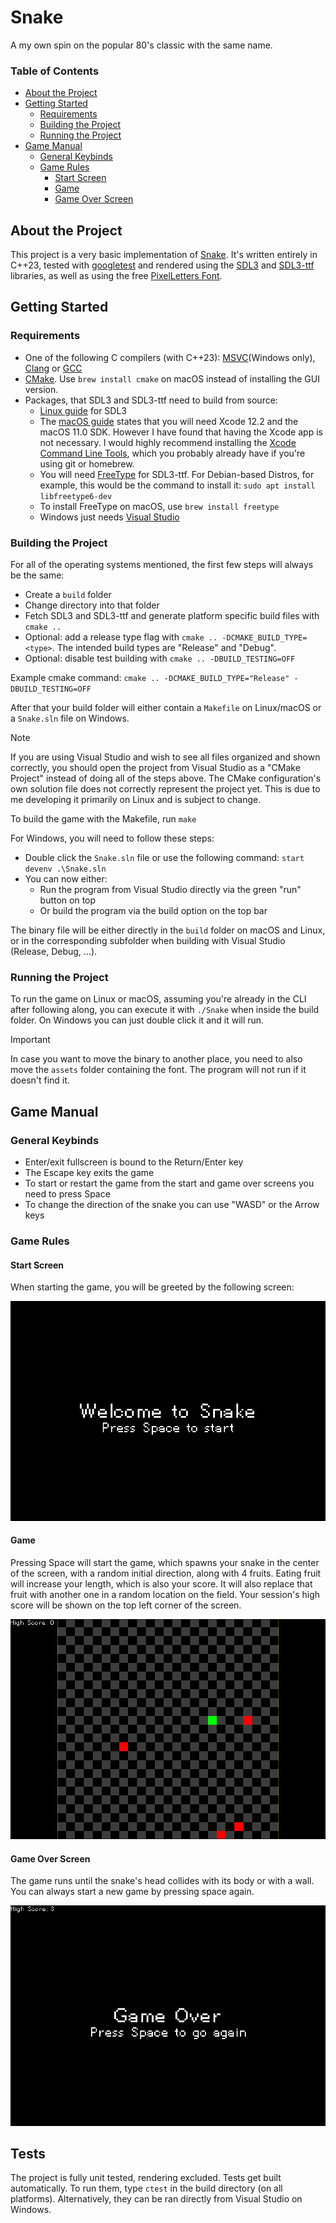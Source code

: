 # Snake

A my own spin on the popular 80's classic with the same name.

### Table of Contents

- [About the Project](#about-the-project) 
- [Getting Started](#getting-started)
    - [Requirements](#requirements)
    - [Building the Project](#building-the-project)
    - [Running the Project](#running-the-project)
- [Game Manual](#game-manual)
    - [General Keybinds](#general-keybinds)
    - [Game Rules](#game-rules)
        - [Start Screen](#start-screen)
        - [Game](#game)
        - [Game Over Screen](#game-over-screen)

## About the Project

This project is a very basic implementation of [Snake](https://en.wikipedia.org/wiki/Snake_(video_game_genre)). It's written entirely in C++23, tested with [googletest](https://github.com/google/googletest/tree/main) and rendered using the [SDL3](https://wiki.libsdl.org/SDL3/FrontPage)  and [SDL3-ttf](https://wiki.libsdl.org/SDL3_ttf/FrontPage) libraries, as well as using the free [PixelLetters Font](https://www.fontspace.com/pixelletters-font-f22954).

## Getting Started

### Requirements

- One of the following C compilers (with C++23): [MSVC](https://visualstudio.microsoft.com/vs/features/cplusplus/)(Windows only), [Clang](https://clang.llvm.org/) or [GCC](https://gcc.gnu.org/)
- [CMake](https://cmake.org/download/). Use `brew install cmake` on macOS instead of installing the GUI version.
- Packages, that SDL3 and SDL3-ttf need to build from source:
    - [Linux guide](https://github.com/libsdl-org/SDL/blob/main/docs/README-linux.md) for SDL3
    - The [macOS guide](https://github.com/libsdl-org/SDL/blob/main/docs/README-macos.md) states that you will need Xcode 12.2 and the macOS 11.0 SDK. However I have found that having the Xcode app is not necessary. I would highly recommend installing the [Xcode Command Line Tools](https://mac.install.guide/commandlinetools/), which you probably already have if you're using git or homebrew.
    - You will need [FreeType](https://freetype.org/download.html) for SDL3-ttf. For Debian-based Distros, for example, this would be the command to install it: `sudo apt install libfreetype6-dev`
    - To install FreeType on macOS, use `brew install freetype`
    - Windows just needs [Visual Studio](https://visualstudio.microsoft.com/downloads/) 

### Building the Project

For all of the operating systems mentioned, the first few steps will always be the same:

- Create a `build` folder
- Change directory into that folder
- Fetch SDL3 and SDL3-ttf and generate platform specific build files with `cmake ..`
- Optional: add a release type flag with `cmake .. -DCMAKE_BUILD_TYPE=<type>`. The intended build types are "Release" and "Debug".
- Optional: disable test building with `cmake .. -DBUILD_TESTING=OFF`

Example cmake command: `cmake .. -DCMAKE_BUILD_TYPE="Release" -DBUILD_TESTING=OFF`

After that your build folder will either contain a `Makefile` on Linux/macOS or a `Snake.sln` file on Windows.

> [!NOTE]
> If you are using Visual Studio and wish to see all files organized and shown correctly, you should open the project from Visual Studio as a "CMake Project" instead of doing all of the steps above. The CMake configuration's own solution file does not correctly represent the project yet.
> This is due to me developing it primarily on Linux and is subject to change.

To build the game with the Makefile, run `make`

For Windows, you will need to follow these steps:
- Double click the `Snake.sln` file or use the following command: `start devenv .\Snake.sln`
- You can now either:
    - Run the program from Visual Studio directly via the green "run" button on top
    - Or build the program via the build option on the top bar

The binary file will be either directly in the `build` folder on macOS and Linux, or in the corresponding subfolder when building with Visual Studio (Release, Debug, ...).

### Running the Project

To run the game on Linux or macOS, assuming you're already in the CLI after following along, you can execute it with `./Snake` when inside the build folder. On Windows you can just double click it and it will run.

> [!IMPORTANT]
> In case you want to move the binary to another place, you need to also move the `assets` folder containing the font. The program will not run if it doesn't find it.

## Game Manual

### General Keybinds 

- Enter/exit fullscreen is bound to the Return/Enter key
- The Escape key exits the game
- To start or restart the game from the start and game over screens you need to press Space
- To change the direction of the snake you can use "WASD" or the Arrow keys

### Game Rules

#### Start Screen

When starting the game, you will be greeted by the following screen:

![Start screen](images/start.png) 

#### Game

Pressing Space will start the game, which spawns your snake in the center of the screen, with a random initial direction, along with 4 fruits. Eating fruit will increase your length, which is also your score. It will also replace that fruit with another one in a random location on the field. Your session's high score will be shown on the top left corner of the screen.

![Game](images/game.png)

#### Game Over Screen

The game runs until the snake's head collides with its body or with a wall. You can always start a new game by pressing space again.

![Game Over](images/finish.png)

## Tests

The project is fully unit tested, rendering excluded. Tests get built automatically. To run them, type `ctest` in the build directory (on all platforms). Alternatively, they can be ran directly from Visual Studio on Windows.
